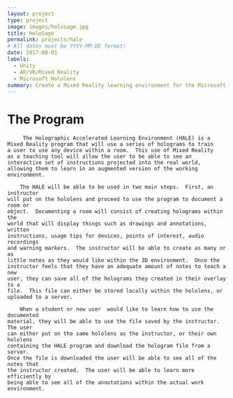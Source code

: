 ```yaml
---
layout: project
type: project
image: images/holosage.jpg
title: HoloSage
permalink: projects/hale
# All dates must be YYYY-MM-DD format!
date: 2017-08-01
labels:
  - Unity
  - AR/VR/Mixed Reality
  - Microsoft Hololens
summary: Create a Mixed Reality learning environment for the Microsoft Hololens to assist the navy in training new recruits.
---
```


<div class="ui small rounded images">
 
</div>

<h1>The Program</h1>

         The Holographic Accelerated Learning Environment (HALE) is a 
    Mixed Reality program that will use a series of holograms to train 
    a user to use any device within a room.  This use of Mixed Reality 
    as a teaching tool will allow the user to be able to see an 
    interactive set of instructions projected into the real world, 
    allowing them to learn in an augmented version of the working 
    environment.
    
        The HALE will be able to be used in two main steps.  First, an instructor 
    will put on the hololens and proceed to use the program to document a room or 
    object.  Documenting a room will consist of creating holograms within the 
    world that will display things such as drawings and annotations, written 
    instructions, usage tips for devices, points of interest, audio recordings 
    and warning markers.  The instructor will be able to create as many or as 
    little notes as they would like within the 3D environment.  Once the 
    instructor feels that they have an adequate amount of notes to teach a new 
    user, they can save all of the holograms they created in their overlay to a 
    file.  This file can either be stored locally within the hololens, or 
    uploaded to a server.  
    
        When a student or new user  would like to learn how to use the documented 
    material, they will be able to use the file saved by the instructor.  The user 
    can either put on the same hololens as the instructor, or their own hololens 
    containing the HALE program and download the hologram file from a server.  
    Once the file is downloaded the user will be able to see all of the notes that 
    the instructor created.  The user will be able to learn more efficiently by 
    being able to see all of the annotations within the actual work environment.
